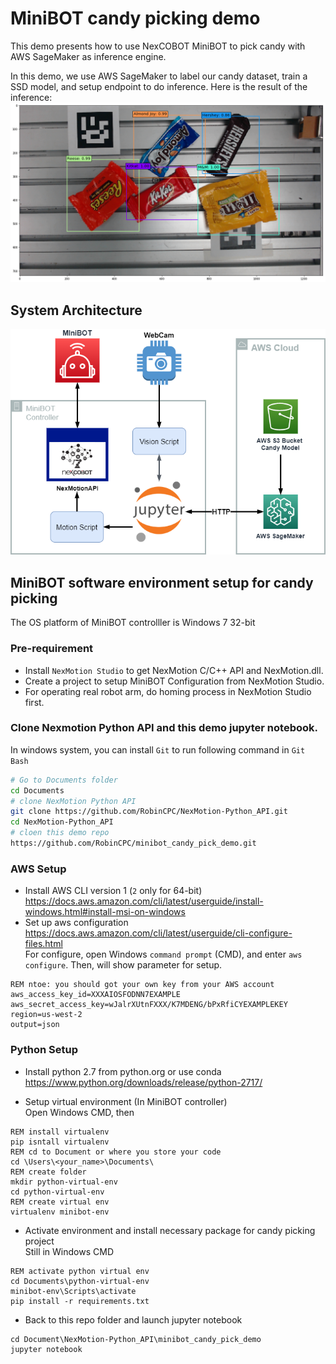 # MiniBOT candy picking demo
This demo presents how to use NexCOBOT MiniBOT to pick candy with AWS SageMaker as inference engine.

In this demo, we use AWS SageMaker to label our candy dataset, train a SSD model, and setup endpoint to do inference.
Here is the result of the inference:
![](./inference_result.png)

## System Architecture
![](./AWS_MiniBOT_Pick_Jupyter.png)

## MiniBOT software environment setup for candy picking
The OS platform of MiniBOT controlller is Windows 7 32-bit

### Pre-requirement
* Install `NexMotion Studio` to get NexMotion C/C++ API and NexMotion.dll.
* Create a project to setup MiniBOT Configuration from NexMotion Studio.
* For operating real robot arm, do homing process in NexMotion Studio first.


### Clone Nexmotion Python API and this demo jupyter notebook.
In windows system, you can install `Git` to run following command in `Git Bash` 
``` bash
# Go to Documents folder
cd Documents
# clone NexMotion Python API
git clone https://github.com/RobinCPC/NexMotion-Python_API.git
cd NexMotion-Python_API
# cloen this demo repo
https://github.com/RobinCPC/minibot_candy_pick_demo.git
```

### AWS Setup
* Install AWS CLI version 1 (`2` only for 64-bit)  
https://docs.aws.amazon.com/cli/latest/userguide/install-windows.html#install-msi-on-windows
* Set up aws configuration
https://docs.aws.amazon.com/cli/latest/userguide/cli-configure-files.html  
For configure, open Windows `command prompt` (CMD), and enter `aws configure`. Then, will show parameter for setup.
``` batch
REM ntoe: you should got your own key from your AWS account
aws_access_key_id=XXXAIOSFODNN7EXAMPLE
aws_secret_access_key=wJalrXUtnFXXX/K7MDENG/bPxRfiCYEXAMPLEKEY
region=us-west-2
output=json
```


### Python Setup
* Install python 2.7 from python.org or use conda  
https://www.python.org/downloads/release/python-2717/

* Setup virtual environment (In MiniBOT controller)  
Open Windows CMD, then
``` batch
REM install virtualenv
pip isntall virtualenv
REM cd to Document or where you store your code
cd \Users\<your_name>\Documents\
REM create folder 
mkdir python-virtual-env
cd python-virtual-env
REM create virtual env
virtualenv minibot-env
```
* Activate environment and install necessary package for candy picking project  
Still in Windows CMD
``` batch
REM activate python virtual env
cd Documents\python-virtual-env
minibot-env\Scripts\activate
pip install -r requirements.txt
```

* Back to this repo folder and launch jupyter notebook
``` batch
cd Document\NexMotion-Python_API\minibot_candy_pick_demo
jupyter notebook
```

